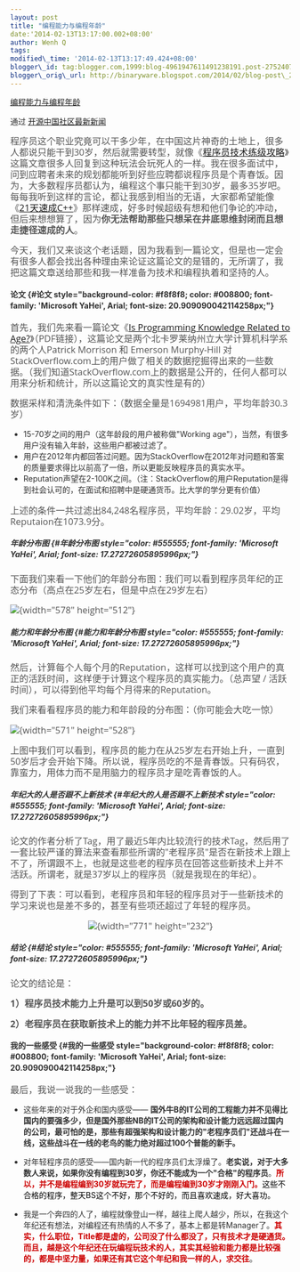 ```yaml
--- 
layout: post 
title: "编程能力与编程年龄" 
date:'2014-02-13T13:17:00.002+08:00' 
author: Wenh Q
tags:
modified\_time: '2014-02-13T13:17:49.424+08:00' 
blogger\_id: tag:blogger.com,1999:blog-4961947611491238191.post-2752407886731111383
blogger\_orig\_url: http://binaryware.blogspot.com/2014/02/blog-post\_2027.html
---
```

<div dir="ltr" style="color: #303030;">

[编程能力与编程年龄](http://www.oschina.net/news/48779/programming-skills)

</div>

<div style="color: #303030; margin-top: 15px;">

通过 [开源中国社区最新新闻](http://www.oschina.net/?from=rss)

</div>

<div dir="ltr"
style="color: #303030; font-size: 14px; line-height: 20px; margin-top: 15px;">

<div
style="color: #555555; font-family: 'Open Sans', 'Helvetica Neue', 'Hiragino Sans GB', sans-serif, Arial, Verdana, 'BitStream vera Sans', Tahoma, Helvetica, sans-serif; font-size: 16.363636016845703px;">

程序员这个职业究竟可以干多少年，在中国这片神奇的土地上，很多人都说只能干到30岁，然后就需要转型，就像《[程序员技术练级攻略](http://coolshell.cn/articles/4990.html)》这篇文章很多人回复到这种玩法会玩死人的一样。我在很多面试中，问到应聘者未来的规划都能听到好些应聘都说程序员是个青春饭。因为，大多数程序员都认为，编程这个事只能干到30岁，最多35岁吧。每每我听到这样的言论，都让我感到相当的无语，大家都希望能像《[21天速成C++](http://coolshell.cn/articles/2250.html)》那样速成，好多时候超级有想和他们争论的冲动，但后来想想算了，因为**你无法帮助那些只想呆在井底思维封闭而且想走捷径速成的人**。

</div>

<div
style="color: #555555; font-family: 'Open Sans', 'Helvetica Neue', 'Hiragino Sans GB', 'sans-s erif', Arial, Verdana, 'BitStream vera Sans', Tahoma, Helvetica, sans-serif; font-size: 16.363636016845703px;">

今天，我们又来谈这个老话题，因为我看到一篇论文，但是也一定会有很多人都会找出各种理由来论证这篇论文的是错的，无所谓了，我把这篇文章送给那些和我一样准备为技术和编程执着和坚持的人。

</div>

#### 论文 {#论文 style="background-color: #f8f8f8; color: #008800; font-family: 'Microsoft YaHei', Arial; font-size: 20.909090042114258px;"}

<div
style="color: #555555; font-family: 'Open Sans', 'Helvetica Neue', 'Hiragino Sans GB', sans-serif, Arial, Verdana, 'BitStream vera Sans', Tahoma, Helvetica, sans-serif; font-size: 16.363636016845703px;">

首先，我们先来看一篇论文《[Is Programming Knowledge Related to
Age?](http://people.engr.ncsu.edu/ermurph3/papers/msr13.pdf)》（PDF链接），这篇论文是两个北卡罗莱纳州立大学计算机科学系的两个人Patrick
Morrison 和 Emerson Murphy-Hill
对StackOverflow.com上的用户做了相关的数据挖掘得出来的一些数据。（我们知道StackOverflow.com上的数据是公开的，任何人都可以用来分析和统计，所以这篇论文的真实性是有的）

</div>

<div
style="color: #555555; font-family: 'Open Sans', 'Helvetica Neue', 'Hiragino Sans GB', sans-serif, Arial, Verdana, 'BitStream vera Sans', Tahoma, Helvetica, sans-serif; font-size: 16.363636016845703px;">

数据采样和清洗条件如下：（数据全量是1694981用户，平均年龄30.3岁）

</div>

-   15-70岁之间的用户（这年龄段的用户被称做"Working
    age"），当然，有很多用户没有输入年龄，这些用户都被过滤了。
-   用户在2012年内都回答过问题。因为StackOverflow在2012年对问题和答案的质量要求得比以前高了一倍，所以更能反映程序员的真实水平。
-   Reputation声望在2-100K之间。（注：StackOverflow的用户Reputation是得到社会认可的，在面试和招聘中是硬通货币。比大学的学分更有价值）

<div
style="color: #555555; font-family: 'Open Sans', 'Helvetica Neue', 'Hiragino Sans GB', sans-serif, Arial, Verdana, 'BitStream vera Sans', Tahoma, Helvetica, sans-serif; font-size: 16.363636016845703px;">

上述的条件一共过滤出84,248名程序员，平均年龄：29.02岁，平均Reputaion在1073.9分。

</div>

<div
style="color: #555555; font-family: 'Open Sans', 'Helvetica Neue', 'Hiragino Sans GB', sans-serif, Arial, Verdana, 'BitStream vera Sans', Tahoma, Helvetica, sans-serif; font-size: 16.363636016845703px;">

</div>

##### 年龄分布图 {#年龄分布图 style="color: #555555; font-family: 'Microsoft YaHei', Arial; font-size: 17.27272605895996px;"}

<div
style="color: #555555; font-family: 'Open Sans', 'Helvetica Neue', 'Hiragino Sans GB', sans-serif, Arial, Verdana, 'BitStream vera Sans', Tahoma, Helvetica, sans-serif; font-size: 16.363636016845703px;">

下面我们来看一下他们的年龄分布图：我们可以看到程序员年纪的正态分布（高点在25岁左右，但是中点在29岁左右）

</div>

<div
style="color: #555555; font-family: 'Open Sans', 'Helvetica Neue', 'Hiragino Sans GB', sans-serif, Arial, Verdana, 'BitStream vera Sans', Tahoma, Helvetica, sans-serif; font-size: 16.363636016845703px;">

![](http://coolshell.cn/wp-content/uploads/2013/11/StackOverflow-Analysis-01.jpg){width="578"
height="512"}

</div>

##### 能力和年龄分布图 {#能力和年龄分布图 style="color: #555555; font-family: 'Microsoft YaHei', Arial; font-size: 17.27272605895996px;"}

<div
style="color: #555555; font-family: 'Open Sans', 'Helvetica Neue', 'Hiragino Sans GB', sans-serif, Arial, Verdana, 'BitStream vera Sans', Tahoma, Helvetica, sans-serif; font-size: 16.363636016845703px;">

然后，计算每个人每个月的Reputation，这样可以找到这个用户的真正的活跃时间，这样便于计算这个程序员的真实能力。（总声望
/ 活跃时间），可以得到他平均每个月得来的Reputation。

</div>

<div
style="color: #555555; font-family: 'Open Sans', 'Helvetica Neue', 'Hiragino Sans GB', sans-serif, Arial, Verdana, 'BitStream vera Sans', Tahoma, Helvetica, sans-serif; font-size: 16.363636016845703px;">

我们来看看程序员的能力和年龄段的分布图：（你可能会大吃一惊）

</div>

<div
style="color: #555555; font-family: 'Open Sans', 'Helvetica Neue', 'Hiragino Sans GB', sans-serif, Arial, Verdana, 'BitStream vera Sans', Tahoma, Helvetica, sans-serif; font-size: 16.363636016845703px;">

![](http://coolshell.cn/wp-content/uploads/2013/11/StackOverflow-Analysis-02.jpg){width="571"
height="528"}

</div>

<div
style="color: #555555; font-family: 'Open Sans', 'Helvetica Neue', 'Hiragino Sans GB', sans-serif, Arial, Verdana, 'BitStream vera Sans', Tahoma, Helvetica, sans-serif; font-size: 16.363636016845703px;">

上图中我们可以看到，程序员的能力在从25岁左右开始上升，一直到50岁后才会开始下降。所以说，程序员吃的不是青春饭。只有码农，靠蛮力，用体力而不是用脑力的程序员才是吃青春饭的人。

</div>

##### 年纪大的人是否跟不上新技术 {#年纪大的人是否跟不上新技术 style="color: #555555; font-family: 'Microsoft YaHei', Arial; font-size: 17.27272605895996px;"}

<div
style="color: #555555; font-family: 'Open Sans', 'Helvetica Neue', 'Hiragino Sans GB', sans-serif, Arial, Verdana, 'BitStream vera Sans', Tahoma, Helvetica, sans-serif; font-size: 16.363636016845703px;">

论文的作者分析了Tag，用了最近5年内比较流行的技术Tag，然后用了一套比较严谨的算法来查看那些所谓的"老程序员"是否在新技术上跟上不了，所谓跟不上，也就是这些老的程序员在回答这些新技术上并不活跃。所谓老，就是37岁以上的程序员（就是我现在的年纪）。

</div>

<div
style="color: #555555; font-family: 'Open Sans', 'Helvetica Neue', 'Hiragino Sans GB', sans-serif, Arial, Verdana, 'BitStream vera Sans', Tahoma, Helvetica, sans-serif; font-size: 16.363636016845703px;">

得到了下表：可以看到，老程序员和年轻的程序员对于一些新技术的学习来说也是差不多的，甚至有些项还超过了年轻的程序员。

</div>

<div
style="color: #555555; font-family: 'Open Sans', 'Helvetica Neue', 'Hiragino Sans GB', sans-serif, Arial, Verdana, 'BitStream vera Sans', Tahoma, Helvetica, sans-serif; font-size: 16.363636016845703px; text-align: center;">

![](http://coolshell.cn/wp-content/uploads/2013/11/StackOverflow-Analysis-03.jpg){width="771"
height="232"}

</div>

##### 结论 {#结论 style="color: #555555; font-family: 'Microsoft YaHei', Arial; font-size: 17.27272605895996px;"}

<div
style="color: #555555; font-family: 'Open Sans', 'Helvetica Neue', 'Hiragino Sans GB', sans-serif, Arial, Verdana, 'BitStream vera Sans', Tahoma, Helvetica, sans-serif; font-size: 16.363636016845703px;">

论文的结论是：

</div>

<div
style="color: #555555; font-family: 'Open Sans', 'Helvetica Neue', 'Hiragino Sans GB', sans-serif, Arial, Verdana, 'BitStream vera Sans', Tahoma, Helvetica, sans-serif; font-size: 16.363636016845703px;">

**1）程序员技术能力上升是可以到50岁或60岁的。**

</div>

<div
style="color: #555555; font-family: 'Open Sans', 'Helvetica Neue', 'Hiragino Sans GB', sans-serif, Arial, Verdana, 'BitStream vera Sans', Tahoma, Helvetica, sans-serif; font-size: 16.363636016845703px;">

**2）老程序员在获取新技术上的能力并不比年轻的程序员差。**

</div>

#### 我的一些感受 {#我的一些感受 style="background-color: #f8f8f8; color: #008800; font-family: 'Microsoft YaHei', Arial; font-size: 20.909090042114258px;"}

<div
style="color: #555555; font-family: 'Open Sans', 'Helvetica Neue', 'Hiragino Sans GB', sans-serif, Arial, Verdana, 'BitStream vera Sans', Tahoma, Helvetica, sans-serif; font-size: 16.363636016845703px;">

最后，我说一说我的一些感受：

</div>

-   这些年来的对于外企和国内感受—— **国外牛B的IT公司的工程能力并不见得比国内的要强多少，但是国外那些NB的IT公司的架构和设计能力远远超过国内的公司，最可怕的是，那些有超强架构和设计能力的"老程序员们"还战斗在一线，这些战斗在一线的老鸟的能力绝对超过100个普能的新手。**

<!-- -->

-   对年轻程序员的感受——国内新一代的程序员们太浮燥了。**老实说，对于大多数人来说，如果你没有编程到30岁，你还不能成为一个"合格"的程序员**。<span
    style="color: #cc0000;">**所以，并不是编程编到30岁就玩完了，而是编程编到30岁才刚刚入门。**<span
    style="color: black;">这些不合格的程序，整天BS这个不好，那个不好的，而且喜欢速成，好大喜功。</span></span>

<!-- -->

-   我是一个奔四的人了，编程就像登山一样，越往上爬人越少，所以，在我这个年纪还有想法，对编程还有热情的人不多了，基本上都是转Manager了。<span
    style="color: #cc0000;">**其实，什么职位，Title都是虚的，公司没了什么都没了，只有技术才是硬通货。而且，越是这个年纪还在玩编程玩技术的人，其实其经验和能力都是比较强的，都是中坚力量，如果还有其它这个年纪和我一样的人，求交往**</span>。

</div>
